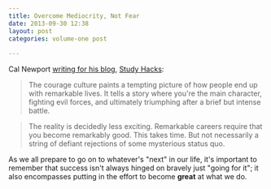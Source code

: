 ```yaml
---
title: Overcome Mediocrity, Not Fear
date: 2013-09-30 12:38
layout: post
categories: volume-one post
  
---
```



Cal Newport [writing for his blog](http://calnewport.com/blog/2013/06/26/the-courage-crutch-a-remarkable-life-requires-you-to-overcome-mediocrity-not-fear/), [Study Hacks](http://calnewport.com/blog):

> The courage culture paints a tempting picture of how people end up with remarkable lives. It tells a story where you're the main character, fighting evil forces, and ultimately triumphing after a brief but intense battle.

> The reality is decidedly less exciting. Remarkable careers require that you become remarkably good. This takes time. But not necessarily a string of defiant rejections of some mysterious status quo.

As we all prepare to go on to whatever's "next" in our life, it's important to remember that success isn't always hinged on bravely just "going for it"; it also encompasses putting in the effort to become **great** at what we do.
